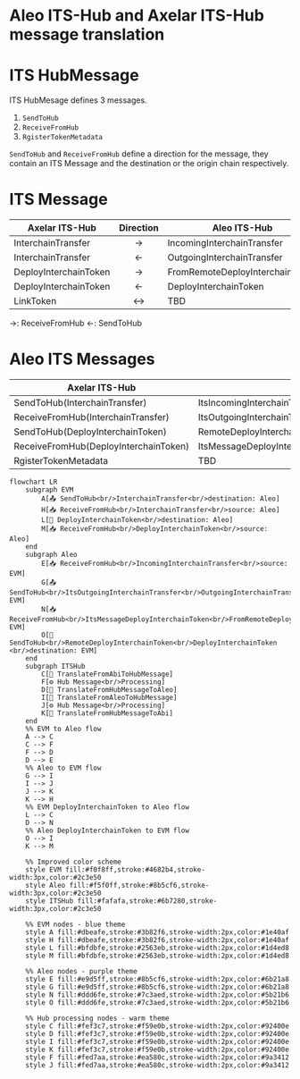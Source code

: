 # Aleo ITS-Hub and Axelar ITS-Hub message translation

# ITS HubMessage

ITS HubMesage defines 3 messages.

1. `SendToHub`
1. `ReceiveFromHub`
1. `RgisterTokenMetadata`

`SendToHub` and `ReceiveFromHub` define a direction for the message, they contain an ITS Message and the destination or the origin chain respectively.

# ITS Message

| Axelar ITS-Hub        | Direction | Aleo ITS-Hub                    |
| --------------------- | :-------: | ------------------------------- |
| InterchainTransfer    |    ->     | IncomingInterchainTransfer      |
| InterchainTransfer    |    <-     | OutgoingInterchainTransfer      |
| DeployInterchainToken |    ->     | FromRemoteDeployInterchainToken |
| DeployInterchainToken |    <-     | DeployInterchainToken           |
| LinkToken             |    <->    | TBD                             |

->: ReceiveFromHub
<-: SendToHub

# Aleo ITS Messages

| Axelar ITS-Hub                        | Aleo ITS-Hub                                                     |
| ------------------------------------- | ---------------------------------------------------------------- |
| SendToHub(InterchainTransfer)         | ItsIncomingInterchainTransfer                                    |
| ReceiveFromHub(InterchainTransfer)    | ItsOutgoingInterchainTransfer                                    |
| SendToHub(DeployInterchainToken)      | RemoteDeployInterchainToken(DeployInterchainToken)               |
| ReceiveFromHub(DeployInterchainToken) | ItsMessageDeployInterchainToken(FromRemoteDeployInterchainToken) |
| RgisterTokenMetadata                  | TBD                                                              |

```mermaid
flowchart LR
    subgraph EVM
        A[📤 SendToHub<br/>InterchainTransfer<br/>destination: Aleo]
        H[📥 ReceiveFromHub<br/>InterchainTransfer<br/>source: Aleo]
        L[🚀 DeployInterchainToken<br/>destination: Aleo]
        M[📥 ReceiveFromHub<br/>DeployInterchainToken<br/>source: Aleo]
    end
    subgraph Aleo
        E[📥 ReceiveFromHub<br/>IncomingInterchainTransfer<br/>source: EVM]
        G[📤 SendToHub<br/>ItsOutgoingInterchainTransfer<br/>OutgoingInterchainTransfer<br/>destination: EVM]
        N[📥 ReceiveFromHub<br/>ItsMessageDeployInterchainToken<br/>FromRemoteDeployInterchainToken<br/>source: EVM]
        O[🚀 SendToHub<br/>RemoteDeployInterchainToken<br/>DeployInterchainToken <br/>destination: EVM]
    end
    subgraph ITSHub
        C[🔄 TranslateFromAbiToHubMessage]
        F[⚙️ Hub Message<br/>Processing]
        D[🔄 TranslateFromHubMessageToAleo]
        I[🔄 TranslateFromAleoToHubMessage]
        J[⚙️ Hub Message<br/>Processing]
        K[🔄 TranslateFromHubMessageToAbi]
    end
    %% EVM to Aleo flow
    A --> C
    C --> F
    F --> D
    D --> E
    %% Aleo to EVM flow
    G --> I
    I --> J
    J --> K
    K --> H
    %% EVM DeployInterchainToken to Aleo flow
    L --> C
    D --> N
    %% Aleo DeployInterchainToken to EVM flow
    O --> I
    K --> M

    %% Improved color scheme
    style EVM fill:#f0f8ff,stroke:#4682b4,stroke-width:3px,color:#2c3e50
    style Aleo fill:#f5f0ff,stroke:#8b5cf6,stroke-width:3px,color:#2c3e50
    style ITSHub fill:#fafafa,stroke:#6b7280,stroke-width:3px,color:#2c3e50

    %% EVM nodes - blue theme
    style A fill:#dbeafe,stroke:#3b82f6,stroke-width:2px,color:#1e40af
    style H fill:#dbeafe,stroke:#3b82f6,stroke-width:2px,color:#1e40af
    style L fill:#bfdbfe,stroke:#2563eb,stroke-width:2px,color:#1d4ed8
    style M fill:#bfdbfe,stroke:#2563eb,stroke-width:2px,color:#1d4ed8

    %% Aleo nodes - purple theme
    style E fill:#e9d5ff,stroke:#8b5cf6,stroke-width:2px,color:#6b21a8
    style G fill:#e9d5ff,stroke:#8b5cf6,stroke-width:2px,color:#6b21a8
    style N fill:#ddd6fe,stroke:#7c3aed,stroke-width:2px,color:#5b21b6
    style O fill:#ddd6fe,stroke:#7c3aed,stroke-width:2px,color:#5b21b6

    %% Hub processing nodes - warm theme
    style C fill:#fef3c7,stroke:#f59e0b,stroke-width:2px,color:#92400e
    style D fill:#fef3c7,stroke:#f59e0b,stroke-width:2px,color:#92400e
    style I fill:#fef3c7,stroke:#f59e0b,stroke-width:2px,color:#92400e
    style K fill:#fef3c7,stroke:#f59e0b,stroke-width:2px,color:#92400e
    style F fill:#fed7aa,stroke:#ea580c,stroke-width:2px,color:#9a3412
    style J fill:#fed7aa,stroke:#ea580c,stroke-width:2px,color:#9a3412
```
